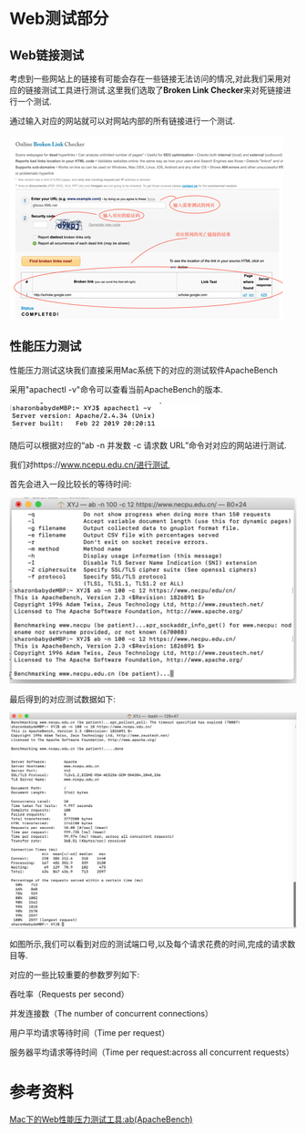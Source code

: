# Web测试部分

## Web链接测试

考虑到一些网站上的链接有可能会存在一些链接无法访问的情况,对此我们采用对应的链接测试工具进行测试.这里我们选取了**Broken Link Checker**来对死链接进行一个测试.

通过输入对应的网站就可以对网站内部的所有链接进行一个测试.

![](pic/5.png)

## 性能压力测试

性能压力测试这块我们直接采用Mac系统下的对应的测试软件ApacheBench

采用"apachectl -v"命令可以查看当前ApacheBench的版本.

![](pic/6.png)

随后可以根据对应的“ab -n 并发数 -c 请求数 URL”命令对对应的网站进行测试.

我们对https://www.ncepu.edu.cn/进行测试,

首先会进入一段比较长的等待时间:

![](pic/1.png)

最后得到的对应测试数据如下:

![](pic/7.png)

如图所示,我们可以看到对应的测试端口号,以及每个请求花费的时间,完成的请求数目等.

对应的一些比较重要的参数罗列如下:

吞吐率（Requests per second）

并发连接数（The number of concurrent connections）

用户平均请求等待时间（Time per request）

服务器平均请求等待时间（Time per request:across all concurrent requests）



# 参考资料

[Mac下的Web性能压力测试工具:ab(ApacheBench)](https://www.cnblogs.com/liuyu2014/p/11855681.html)